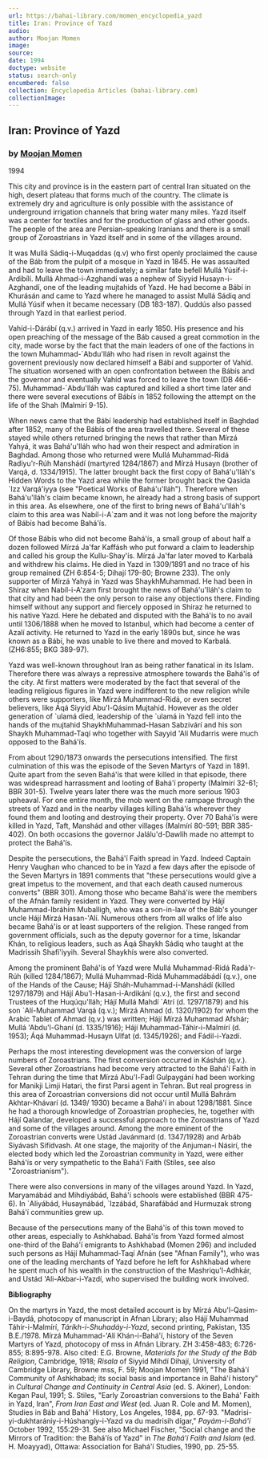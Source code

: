 ```yaml
---
url: https://bahai-library.com/momen_encyclopedia_yazd
title: Iran: Province of Yazd
audio: 
author: Moojan Momen
image: 
source: 
date: 1994
doctype: website
status: search-only
encumbered: false
collection: Encyclopedia Articles (bahai-library.com)
collectionImage: 
---
```



## Iran: Province of Yazd

### by [Moojan Momen](https://bahai-library.com/author/Moojan+Momen)

1994


This city and province is in the eastern part of central Iran situated on the high, desert plateau that forms much of the country. The climate is extremely dry and agriculture is only possible with the assistance of underground irrigation channels that bring water many miles. Yazd itself was a center for textiles and for the production of glass and other goods. The people of the area are Persian-speaking Iranians and there is a small group of Zoroastrians in Yazd itself and in some of the villages around.

It was Mullá Sádiq-i-Muqaddas (q.v) who first openly proclaimed the cause of the Báb from the pulpit of a mosque in Yazd in 1845. He was assaulted and had to leave the town immediately; a similar fate befell Mullá Yúsif-i-Ardibílí. Mullá Ahmad-i-Azghandí was a nephew of Siyyid Husayn-i-Azghandí, one of the leading mujtahids of Yazd. He had become a Bábí in Khurásán and came to Yazd where he managed to assist Mullá Sádiq and Mullá Yúsif when it became necessary (DB 183-187). Quddús also passed through Yazd in that earliest period.

Vahíd-i-Dárábí (q.v.) arrived in Yazd in early 1850. His presence and his open preaching of the message of the Báb caused a great commotion in the city, made worse by the fact that the main leaders of one of the factions in the town Muhammad-\`Abdu'lláh who had risen in revolt against the governent previously now declared himself a Bábí and supporter of Vahíd. The situation worsened with an open confrontation between the Bábís and the governor and eventually Vahíd was forced to leave the town (DB 466-75). Muhammad-\`Abdu'lláh was captured and killed a short time later and there were several executions of Bábís in 1852 following the attempt on the life of the Shah (Malmírí 9-15).

When news came that the Bábí leadership had established itself in Baghdad after 1852, many of the Bábís of the area travelled there. Several of these stayed while others returned bringing the news that rather than Mírzá Yahyá, it was Bahá'u'lláh who had won their respect and admiration in Baghdad. Among those who returned were Mullá Muhammad-Ridá Radiyu'r-Rúh Manshádí (martyred 1284/1867) and Mírzá Husayn (brother of Varqá, d. 1334/1915). The latter brought back the first copy of Bahá'u'lláh's Hidden Words to the Yazd area while the former brought back the Qasida \`Izz Varqá'iyya (see "Poetical Works of Bahá'u'lláh"). Therefore when Bahá'u'lláh's claim became known, he already had a strong basis of support in this area. As elsewhere, one of the first to bring news of Bahá'u'lláh's claim to this area was Nabíl-i-A\`zam and it was not long before the majority of Bábís had become Bahá'ís.

Of those Bábís who did not become Bahá'ís, a small group of about half a dozen followed Mírzá Ja'far Kaffásh who put forward a claim to leadership and called his group the Kullu-Shay'ís. Mírzá Ja'far later moved to Karbalá and withdrew his claims. He died in Yazd in 1309/1891 and no trace of his group remained (ZH 6:854-5; Dihají 179-80; Browne 233). The only supporter of Mírzá Yahyá in Yazd was ShaykhMuhammad. He had been in Shiraz when Nabíl-i-A'zam first brought the news of Bahá'u'lláh's claim to that city and had been the only person to raise any objections there. Finding himself without any support and fiercely opposed in Shiraz he returned to his native Yazd. Here he debated and disputed with the Bahá'ís to no avail until 1306/1888 when he moved to Istanbul, which had become a center of Azalí activity. He returned to Yazd in the early 1890s but, since he was known as a Bábí, he was unable to live there and moved to Karbalá. (ZH6:855; BKG 389-97).

Yazd was well-known throughout Iran as being rather fanatical in its Islam. Therefore there was always a repressive atmosphere towards the Bahá'ís of the city. At first matters were moderated by the fact that several of the leading religious figures in Yazd were indifferent to the new religion while others were supporters, like Mírzá Muhammad-Ridá, or even secret believers, like Áqá Siyyid Abu'l-Qásim Mujtahid. However as the older generation of \`ulamá died, leadership of the \`ulamá in Yazd fell into the hands of the mujtahid ShaykhMuhammad-Hasan Sabzivárí and his son Shaykh Muhammad-Taqí who together with Sayyid 'Alí Mudarris were much opposed to the Bahá'ís.

From about 1290/1873 onwards the persecutions intensified. The first culmination of this was the episode of the Seven Martyrs of Yazd in 1891. Quite apart from the seven Bahá'ís that were killed in that episode, there was widespread harrassment and looting of Bahá'í property (Malmírí 32-61; BBR 301-5). Twelve years later there was the much more serious 1903 upheaval. For one entire month, the mob went on the rampage through the streets of Yazd and in the nearby villages killing Bahá'ís wherever they found them and looting and destroying their property. Over 70 Bahá'ís were killed in Yazd, Taft, Manshád and other villages (Malmírí 80-591; BBR 385-402). On both occasions the governor Jalálu'd-Dawlih made no attempt to protect the Bahá'ís.

Despite the persecutions, the Bahá'í Faith spread in Yazd. Indeed Captain Henry Vaughan who chanced to be in Yazd a few days after the episode of the Seven Martyrs in 1891 comments that "these persecutions would give a great impetus to the movement, and that each death caused numerous converts" (BBR 301). Among those who became Bahá'ís were the members of the Afnán family resident in Yazd. They were converted by Hájí Muhammad-Ibráhím Muballigh, who was a son-in-law of the Báb's younger uncle Hájí Mírzá Hasan-'Alí. Numerous others from all walks of life also became Bahá'ís or at least supporters of the religion. These ranged from government officials, such as the deputy governor for a time, Iskandar Khán, to religious leaders, such as Áqá Shaykh Sádiq who taught at the Madrissih Shafí'iyyih. Several Shaykhís were also converted.

Among the prominent Bahá'ís of Yazd were Mullá Muhammad-Ridá Radá'r-Rúh (killed 1284/1867); Mullá Muhammad-Ridá Muhammadábádí (q.v.), one of the Hands of the Cause; Hájí Sháh-Muhammad-i-Manshádí (killed 1297/1879) and Hájí Abu'l-Hasan-i-Ardikání (q.v.), the first and second Trustees of the Huqúqu'lláh; Hájí Mullá Mahdí \`Atrí (d. 1297/1879) and his son \`Alí-Muhammad Varqá (q.v.); Mírzá Ahmad (d. 1320/1902) for whom the Arabic Tablet of Ahmad (q.v.) was written; Hájí Mírzá Muhammad Afshár; Mullá 'Abdu'l-Ghaní (d. 1335/1916); Hájí Muhammad-Táhir-i-Malmírí (d. 1953); Áqá Muhammad-Husayn Ulfat (d. 1345/1926); and Fádil-i-Yazdí.

Perhaps the most interesting development was the conversion of large numbers of Zoroastrians. The first conversion occurred in Káshán (q.v.). Several other Zoroastrians had become very attracted to the Bahá'í Faith in Tehran during the time that Mírzá Abu'l-Fadl Gulpaygání had been working for Manikji Limji Hatari, the first Parsi agent in Tehran. But real progress in this area of Zoroastrian conversions did not occur until Mullá Bahrám Akhtar-Khávarí (d. 1349/ 1930) became a Bahá'í in about 1298/1881. Since he had a thorough knowledge of Zoroastrian prophecies, he, together with Hájí Qalandar, developed a successful approach to the Zoroastrians of Yazd and some of the villages around. Among the more eminent of the Zoroastrian converts were Ustád Javánmard (d. 1347/1928) and Arbáb Siyávash Sifídvash. At one stage, the majority of the Anjuman-i Násirí, the elected body which led the Zoroastrian community in Yazd, were either Bahá'ís or very sympathetic to the Bahá'í Faith (Stiles, see also "Zoroastrianism").

There were also conversions in many of the villages around Yazd. In Yazd, Maryamábád and Mihdiyábád, Bahá'í schools were established (BBR 475-6). In \`Aliyábád, Husaynábád, \`Izzábád, Sharafábád and Hurmuzak strong Bahá'í communities grew up.

Because of the persecutions many of the Bahá'ís of this town moved to other areas, especially to Ashkhabad. Bahá'ís from Yazd formed almost one-third of the Bahá'í emigrants to Ashkhabad (Momen 296) and included such persons as Hájí Muhammad-Taqí Afnán (see "Afnan Family"), who was one of the leading merchants of Yazd before he left for Ashkhabad where he spent much of his wealth in the construction of the Mashriqu'l-Adhkár, and Ustád 'Ali-Akbar-i-Yazdí, who supervised the building work involved.

**Bibliography**

On the martyrs in Yazd, the most detailed account is by Mírzá Abu'l-Qasim-i-Baydá, photocopy of manuscript in Afnan Library; also Hájí Muhammad Táhir-i-Malmírí, _Tárikh-i-Shuhadáy-i-Yazd_, second printing, Pakistan, 135 B.E./1978. Mírzá Muhammad-'Alí Khán-i-Bahá'í, history of the Seven Martyrs of Yazd, photocopy of mss in Afnán Library. ZH 3:458-483; 6:726-855; 8:895-978. Also cited: E.G. Browne, _Materials for the Study of the Báb Religion_, Cambridge, 1918; _Risala_ of Siyyid Mihdí Dihají, University of Cambridge Library, Browne mss, F. 59; Moojan Momen 1991, "The Bahá'í Community of Ashkhabad; its social basis and importance in Bahá'í history" in _Cultural Change and Continuity in Central Asia_ (ed. S. Akiner), London: Kegan Paul, 1991; S. Stiles, "Early Zoroastrian conversions to the Bahá' Faith in Yazd, Iran", _From Iran East and West_ (ed. Juan R. Cole and M. Momen), Studies in Báb and Bahá' History, Los Angeles, 1984, pp. 67-93. "Madrisi-yi-dukhtarániy-i-Húshangíy-i-Yazd va du madrisih dígar," _Payám-i-Bahá'í_ October 1992, 155:29-31. See also Michael Fischer, "Social change and the Mirrors of Tradition: the Bahá'ís of Yazd" in _The Bahá'í Faith and Islam_ (ed. H. Moayyad), Ottawa: Association for Bahá'í Studies, 1990, pp. 25-55.